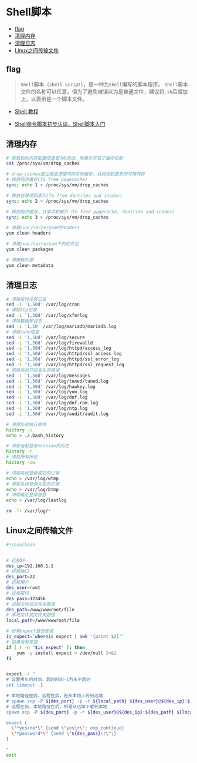 # Shell脚本


* [flag](#flag)
* [清理内存](#清理内存)
* [清理日志](#清理日志)
* [Linux之间传输文件](#linux之间传输文件)




## flag

> `Shell`脚本（`shell script`），是一种为`Shell`编写的脚本程序。
> `Shell`脚本文件的名称可以任意，但为了避免被误以为是普通文件，建议将`.sh`后缀加上，以表示是一个脚本文件。

* [Shell 教程](https://www.runoob.com/linux/linux-shell.html)

* [Shell命令脚本初步认识，Shell脚本入门](https://www.jianshu.com/p/3782970dec75)




## 清理内存

```bash
# 获取到的内存配置信息若为0的话，则表示开启了缓存机制
cat /proc/sys/vm/drop_caches

# drop_caches是让系统清理内存页的缓存，从而得到更多的可用内存
# 释放网页缓存(To free pagecache)
sync; echo 1 > /proc/sys/vm/drop_caches

# 释放目录项和索引(To free dentries and inodes)
sync; echo 2 > /proc/sys/vm/drop_caches

# 释放网页缓存，目录项和索引（To free pagecache, dentries and inodes）
sync; echo 3 > /proc/sys/vm/drop_caches

# 清理/var/cache/yum的headers
yum clean headers

# 清理/var/cache/yum下的软件包
yum clean packages

# 清理软件源
yum clean metadata
```




## 清理日志

```bash
# 清除定时任务记录
sed -i '1,50d' /var/log/cron
# 清除ftp记录
sed -i '1,50d' /var/log/xferlog
# 清除数据库日志
sed -i '1,50' /var/log/mariadb/mariadb.log
# 清除sshd信息
sed -i '1,50d' /var/log/secure
sed -i '1,50d' /var/log/firewalld
sed -i '1,50d' /var/log/httpd/access_log
sed -i '1,50d' /var/log/httpd/ssl_access_log
sed -i '1,50d' /var/log/httpd/ssl_error_log
sed -i '1,50d' /var/log/httpd/ssl_request_log
# 清除系统开机发生的错误
sed -i '1,50d' /var/log/messages
sed -i '1,50d' /var/log/tuned/tuned.log
sed -i '1,50d' /var/log/hawkey.log
sed -i '1,50d' /var/log/yum.log
sed -i '1,50d' /var/log/dnf.log
sed -i '1,50d' /var/log/dnf.rpm.log
sed -i '1,50d' /var/log/ntp.log
sed -i '1,50d' /var/log/audit/audit.log

# 清除历史执行命令
history -c
echo > ./.bash_history

# 清除当前登录session的历史
history -r
# 清除所有历史
history -cw

# 清除系统登录成功的记录
echo > /var/log/wtmp
# 清除系统登录失败的记录
echo > /var/log/btmp
# 清除最近登录信息
echo > /var/log/lastlog

rm -fr /var/log/*

```


## Linux之间传输文件

```bash
#!/bin/bash


# 远程IP
des_ip=192.168.1.1
# 远程端口
des_port=22
# 远程用户
des_user=root
# 远程密码
des_pass=123456
# 远程文件或文件夹路径
des_path=/www/wwwroot/file
# 本地文件或文件夹路径
local_path=/www/wwwroot/file

# 检索expect是否安装
is_expect=`whereis expect | awk '{print $2}'`
# 如果没有安装
if [ ! -n "$is_expect" ]; then
    yum -y install expect > /dev/null 2>&1
fi


expect -c "
# 设置拷贝的时间，超时时间-1为永不超时
set timeout -1

# 本地路径在前，远程在后，是从本地上传到远端
# spawn scp -P ${des_port} -p -r ${local_path} ${des_user}@${des_ip}:${des_path}
# 远程在前，本地路径在后，的是从远端下载到本地
spawn scp -P ${des_port} -p -r ${des_user}@${des_ip}:${des_path} ${local_path}

expect {
  \"*yes/no*\" {send \"yes\r\"; exp_continue}
  \"*password*\" {send \"${des_pass}\r\";}
}

"
exit

```